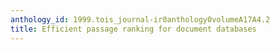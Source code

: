 ```yaml
---
anthology_id: 1999.tois_journal-ir0anthology0volumeA17A4.2
title: Efficient passage ranking for document databases
---
```


